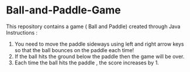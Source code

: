 # Ball-and-Paddle-Game
This repository contains a game ( Ball and Paddle) created through Java 
Instructions : <br>
1. You need to move the paddle sideways using left and right arrow keys so that the ball bounces on the paddle each time!<br>
2. If the ball hits the ground below the paddle then the game will be over.<br> 
3. Each time the ball hits the paddle , the score increases by 1.              
